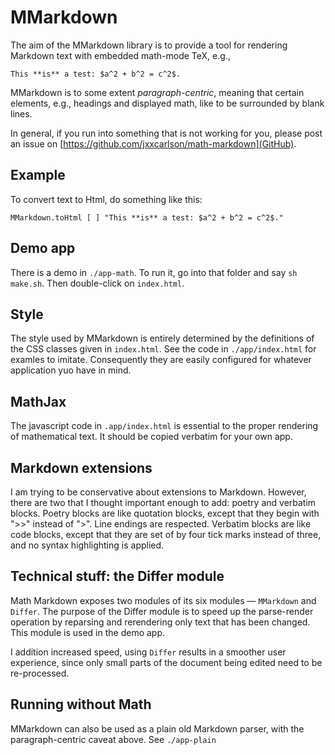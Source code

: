 
# MMarkdown


The aim of the MMarkdown library is
to provide a tool for rendering Markdown
text with embedded math-mode TeX, e.g.,

```
This **is** a test: $a^2 + b^2 = c^2$.
```

MMarkdown is to some extent *paragraph-centric*, meaning that certain elements, e.g., headings and
displayed math, like to be surrounded by blank lines.

In general, if you run into
something that is not working for you, please post an issue on
[https://github.com/jxxcarlson/math-markdown](GitHub).


## Example

To convert text to Html, do something like this:

```
MMarkdown.toHtml [ ] "This **is** a test: $a^2 + b^2 = c^2$."
```

## Demo app

There is a demo in `./app-math`.  To run
it, go into that folder and say `sh make.sh`.  Then
double-click on `index.html`.

## Style

The style used by MMarkdown is entirely determined by the
definitions of the CSS classes given in `index.html`.
See the code in `./app/index.html` for examles to imitate.
Consequently they are easily configured for whatever
application yuo have in mind.

## MathJax

The javascript code in `.app/index.html` is essential to the
proper rendering of mathematical text.  It should be copied
verbatim for your own app.

## Markdown extensions

I am trying to be conservative about extensions to
Markdown.  However, there are two that I thought
important enough to add: poetry and verbatim blocks.  Poetry
blocks are like quotation blocks, except that they begin
with ">>" instead of ">".  Line endings are respected.
Verbatim blocks are like code blocks,
except that they are set of by four tick marks instead of three,
and no syntax highlighting is applied.

## Technical stuff: the Differ module

Math Markdown exposes two modules of its six modules — `MMarkdown` and `Differ`.
The purpose of the Differ module is to speed up the parse-render
operation by reparsing and rerendering only text that has been
changed.  This module is used in the demo app.

I addition increased speed, using `Differ` results in a smoother
user experience, since only small parts of the document being
edited need to be re-processed.

## Running without Math

MMarkdown can also be used as a plain old Markdown parser,
with the paragraph-centric caveat above.  See `./app-plain`
